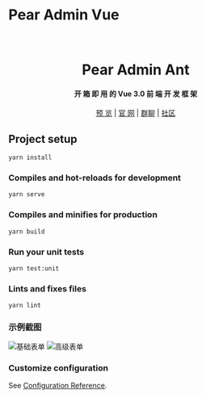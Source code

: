 # Pear Admin Vue

<div align="center">
<br/>

  <h1 align="center">
    Pear Admin Ant
  </h1>
  <h4 align="center">
    开 箱 即 用 的 Vue 3.0 前 端 开 发 框 架
  </h4> 

<a href="https://pear-admin.gitee.io/pear-admin-vue" target="_blank">预 览</a>  |   [官 网](http://www.pearadmin.com/)   |   [群聊](https://jq.qq.com/?_wv=1027&k=5OdSmve)   |   [社区](http://forum.pearadmin.com/)

</div>

## Project setup
```
yarn install
```

### Compiles and hot-reloads for development
```
yarn serve
```

### Compiles and minifies for production
```
yarn build
```

### Run your unit tests
```
yarn test:unit
```

### Lints and fixes files
```
yarn lint
```

### 示例截图
![基础表单](https://jobin_jia.gitee.io/images/v3antdv2ts/basic-form.png)
![高级表单](https://jobin_jia.gitee.io/images/v3antdv2ts/advanced-form.png)

### Customize configuration
See [Configuration Reference](https://cli.vuejs.org/config/).
